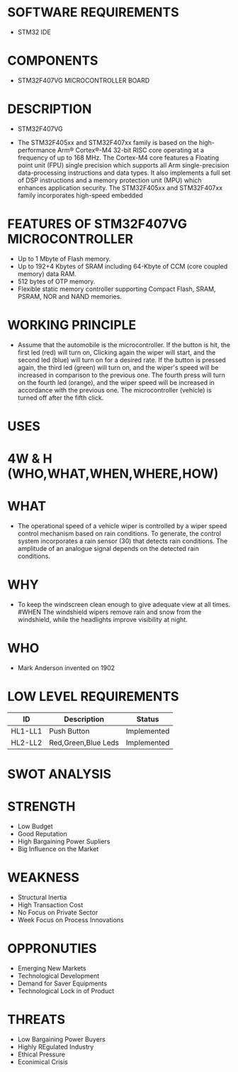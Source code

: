  # SOFTWARE REQUIREMENTS
   * STM32 IDE
 
 # COMPONENTS
   * STM32F407VG MICROCONTROLLER BOARD
 
 # DESCRIPTION
   * STM32F407VG
 
 * The STM32F405xx and STM32F407xx family is based on the high-performance Arm® Cortex®-M4 32-bit RISC core operating at a frequency of up to 168 MHz. The Cortex-M4 core features a Floating point unit (FPU) single precision which supports all Arm single-precision data-processing instructions and data types. It also implements a full set of DSP instructions and a memory protection unit (MPU) which enhances application security. The STM32F405xx and STM32F407xx family incorporates high-speed embedded
 
 # FEATURES OF STM32F407VG MICROCONTROLLER
   * Up to 1 Mbyte of Flash memory.
   * Up to 192+4 Kbytes of SRAM including 64-Kbyte of CCM (core coupled memory) data RAM.
   * 512 bytes of OTP memory.
   * Flexible static memory controller supporting Compact Flash, SRAM, PSRAM, NOR and NAND memories.
 
 # WORKING PRINCIPLE
 
 * Assume that the automobile is the microcontroller. If the button is hit, the first led (red) will turn on, Clicking again the wiper will start, and the second led (blue) will turn on for a desired rate. If the button is pressed again, the third led (green) will turn on, and the wiper's speed will be increased in comparison to the previous one. The fourth press will turn on the fourth led (orange), and the wiper speed will be increased in accordance with the previous one. The microcontroller (vehicle) is turned off after the fifth click.
 
 # USES
 
 # 4W & H (WHO,WHAT,WHEN,WHERE,HOW)
 
 # WHAT
 
  * The operational speed of a vehicle wiper is controlled by a wiper speed control mechanism based on rain conditions. To generate, the control system incorporates a rain sensor (30) that detects rain conditions. The amplitude of an analogue signal depends on the detected rain conditions.

 # WHY
  * To keep the windscreen clean enough to give adequate view at all times. #WHEN The windshield wipers remove rain and snow from the windshield, while the headlights improve visibility at night.

 # WHO
  * Mark Anderson invented on 1902

 # LOW LEVEL REQUIREMENTS
 
  |ID	      |Description	        |Status|
  | -----   | -----------         | ----------|
  |HL1-LL1	|Push Button	        |Implemented|
  |HL2-LL2	|Red,Green,Blue Leds  |Implemented|
  
 # SWOT ANALYSIS
 
 # STRENGTH
 
 * Low Budget
 * Good Reputation
 * High Bargaining Power Supliers
 * Big Influence on the Market

 # WEAKNESS

 * Structural Inertia
 * High Transaction Cost
 * No Focus on Private Sector
 * Week Focus on Process Innovations
 
 # OPPRONUTIES
 
 * Emerging New Markets
 * Technological Development
 * Demand for Saver Equipments
 * Technological Lock in of Product

 # THREATS
 
 * Low Bargaining Power Buyers
 * Highly REgulated Industry
 * Ethical Pressure
 * Econimical Crisis
